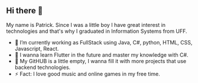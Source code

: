 ## Hi there 👋

My name is Patrick. Since I was a little boy I have great interest in technologies and that's why I graduated in Information Systems from UFF.

- 🔭 I’m currently working as FullStack using Java, C#, python, HTML, CSS, Javascript, React.
- 🌱 I wanna learn Flutter in the future and master my knowledge with C#.
- 🤔 My GitHUB is a little empty, I wanna fill it with more projects that use backend technologies.
- ⚡ Fact:  I love good music and online games in my free time.

<!--
**proclamus/proclamus** is a ✨ _special_ ✨ repository because its `README.md` (this file) appears on your GitHub profile.

Here are some ideas to get you started:

- 🔭 I’m currently working on ...
- 🌱 I’m currently learning ...
- 👯 I’m looking to collaborate on ...
- 🤔 I’m looking for help with ...
- 💬 Ask me about ...
- 📫 How to reach me: ...
- 😄 Pronouns: ...
- ⚡ Fun fact: ...
-->
